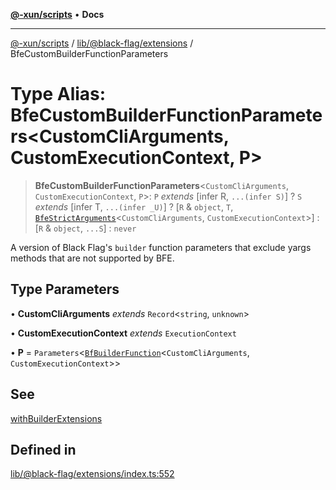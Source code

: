 [**@-xun/scripts**](../../../../README.md) • **Docs**

***

[@-xun/scripts](../../../../README.md) / [lib/@black-flag/extensions](../README.md) / BfeCustomBuilderFunctionParameters

# Type Alias: BfeCustomBuilderFunctionParameters\<CustomCliArguments, CustomExecutionContext, P\>

> **BfeCustomBuilderFunctionParameters**\<`CustomCliArguments`, `CustomExecutionContext`, `P`\>: `P` *extends* [infer R, `...(infer S)`] ? `S` *extends* [infer T, `...(infer _U)`] ? [`R` & `object`, `T`, [`BfeStrictArguments`](BfeStrictArguments.md)\<`CustomCliArguments`, `CustomExecutionContext`\>] : [`R` & `object`, `...S`] : `never`

A version of Black Flag's `builder` function parameters that exclude yargs
methods that are not supported by BFE.

## Type Parameters

• **CustomCliArguments** *extends* `Record`\<`string`, `unknown`\>

• **CustomExecutionContext** *extends* `ExecutionContext`

• **P** = `Parameters`\<[`BfBuilderFunction`](BfBuilderFunction.md)\<`CustomCliArguments`, `CustomExecutionContext`\>\>

## See

[withBuilderExtensions](../functions/withBuilderExtensions.md)

## Defined in

[lib/@black-flag/extensions/index.ts:552](https://github.com/Xunnamius/xscripts/blob/0bf89cad7426062a1d0f1ed6b9e69c1e60c734aa/lib/@black-flag/extensions/index.ts#L552)
